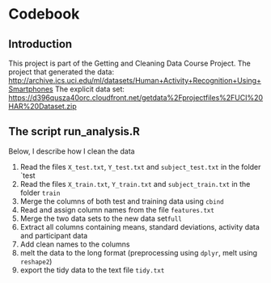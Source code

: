 

# Codebook

## Introduction

This project is part of the Getting and Cleaning Data Course Project.
The project that generated the data:
http://archive.ics.uci.edu/ml/datasets/Human+Activity+Recognition+Using+Smartphones
The explicit data set:
https://d396qusza40orc.cloudfront.net/getdata%2Fprojectfiles%2FUCI%20HAR%20Dataset.zip

## The script run_analysis.R

Below, I describe how I clean the data

1. Read the files `X_test.txt`, `Y_test.txt` and `subject_test.txt` in the folder `test
2. Read the files `X_train.txt`, `Y_train.txt` and `subject_train.txt` in the folder `train`
3. Merge the columns of both test and training data using `cbind`
4. Read and assign column names from the file `features.txt`
5. Merge the two data sets to the new data set`full`
6. Extract all columns containing means, standard deviations, activity data and participant data
7. Add clean names to the columns
8. melt the data to the long format (preprocessing using `dplyr`, melt using `reshape2`)
9. export the tidy data to the text file `tidy.txt`